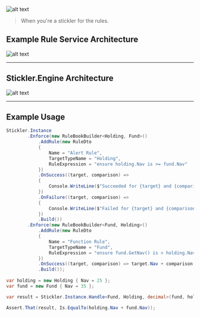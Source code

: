 ![alt text](/uploads/fa5497f23651550c9d3fafabc9b5d4e1/stickler-letters.png "Stickler Logo")

> When you're a stickler for the rules.

## Example Rule Service Architecture

![alt text](/uploads/15ca76c065d35bcc2e3d38f642575a19/rule-service-example.png "Example Service Architecture")

---

## Stickler.Engine Architecture

![alt text](/uploads/c550f7c7ce5067dedf967e78fe091fe3/rules-engine-class-diagram.png "Class Diagram")

---

## Example Usage

``` csharp
Stickler.Instance
        .Enforce(new RuleBookBuilder<Holding, Fund>()
            .AddRule(new RuleDto
            {
                Name = "Alert Rule",
                TargetTypeName = "Holding",
                RuleExpression = "ensure holding.Nav is >= fund.Nav"
            })
            .OnSuccess((target, comparison) =>
            {
                Console.WriteLine($"Succeeded for {target} and {comparison}");
            })
            .OnFailure((target, comparison) =>
            {
                Console.WriteLine($"Failed for {target} and {comparison}");
            })
            .Build())
        .Enforce(new RuleBookBuilder<Fund, Holding>()
            .AddRule(new RuleDto
            {
                Name = "Function Rule",
                TargetTypeName = "Fund",
                RuleExpression = "ensure fund.GetNav() is > holding.Nav"
            })
            .OnSuccess((target, comparison) => target.Nav + comparison.Nav)
            .Build());
    
var holding = new Holding { Nav = 25 };
var fund = new Fund { Nav = 35 };

var result = Stickler.Instance.Handle<Fund, Holding, decimal>(fund, holding);

Assert.That(result, Is.EqualTo(holding.Nav + fund.Nav));
```